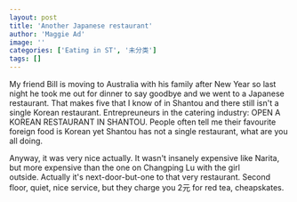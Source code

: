 ```yaml
---
layout: post
title: 'Another Japanese restaurant'
author: 'Maggie Ad'
image: ''
categories: ['Eating in ST', '未分类']
tags: []
---
```


My friend Bill is moving to Australia with his family after New Year so last night he took me out for dinner to say goodbye and we went to a Japanese restaurant. That makes five that I know of in Shantou and there still isn't a single Korean restaurant. Entrepreuneurs in the catering industry: OPEN A KOREAN RESTAURANT IN SHANTOU. People often tell me their favourite foreign food is Korean yet Shantou has not a single restaurant, what are you all doing. 

Anyway, it was very nice actually. It wasn't insanely expensive like Narita, but more expensive than the one on Changping Lu with the girl outside. Actually it's next-door-but-one to that very restaurant. Second floor, quiet, nice service, but they charge you 2元 for red tea, cheapskates.